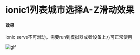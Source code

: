 # ionic1列表城市选择A-Z滑动效果
    

#### 效果

ionic serve不可滑动，需要run到模拟器或者设备上方可正常使用



![gif](http://chuantu.biz/t6/128/1509937896x1039280720.gif "DEMO-GIF")
